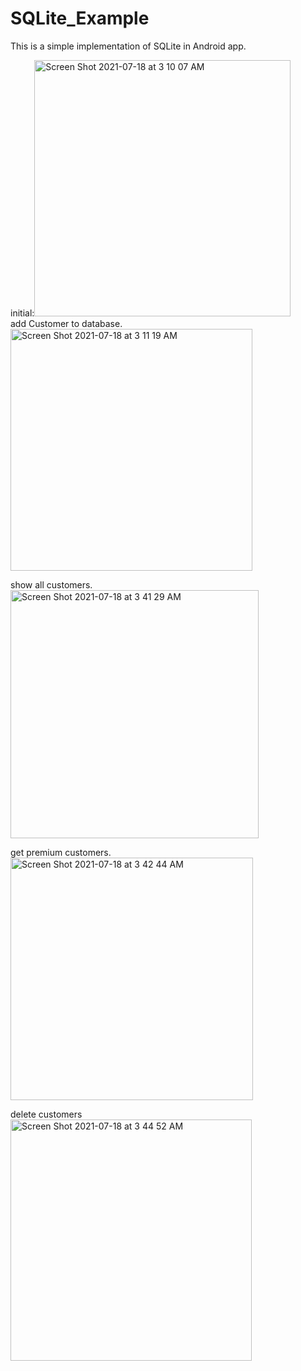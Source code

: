 # SQLite_Example
 This is a simple implementation of SQLite in Android app.  

initial:<img width="410" alt="Screen Shot 2021-07-18 at 3 10 07 AM" src="https://user-images.githubusercontent.com/59666402/126058837-0fe4d8ee-f043-47f2-b7ea-e2165ac42df9.png">   
add Customer to database. 
<img width="387" alt="Screen Shot 2021-07-18 at 3 11 19 AM" src="https://user-images.githubusercontent.com/59666402/126058869-9e22b07e-63e6-4e4b-9f6f-76e178846a4d.png">  

show all customers.  
<img width="397" alt="Screen Shot 2021-07-18 at 3 41 29 AM" src="https://user-images.githubusercontent.com/59666402/126059684-4ea221fb-0526-40ac-a901-3f354a61a5a5.png">   
  
get premium customers.  
<img width="388" alt="Screen Shot 2021-07-18 at 3 42 44 AM" src="https://user-images.githubusercontent.com/59666402/126059720-0da40409-99e5-49b8-ad4d-6b884cdb89b6.png">
  
delete customers
<img width="386" alt="Screen Shot 2021-07-18 at 3 44 52 AM" src="https://user-images.githubusercontent.com/59666402/126059798-f873fd61-1e35-4773-957b-9a0a9d739399.png">
